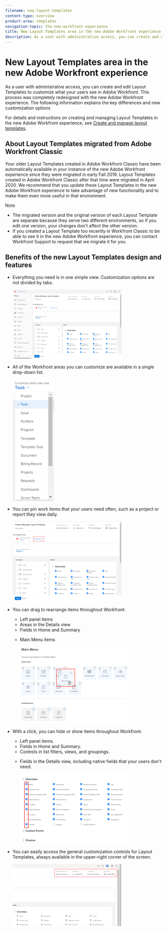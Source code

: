 ```yaml
---
filename: new-layout-templates
content-type: overview
product-area: templates
navigation-topic: the-new-workfront-experience
title: New Layout Templates area in the new Adobe Workfront experience
description: As a user with administrative access, you can create and edit Layout Templates to customize what your users see in Adobe Workfront. This process was completely redesigned with the new Adobe Workfront experience. The following information explains the key differences and new customization options
---
```


# New Layout Templates area in the new Adobe Workfront experience

As a user with administrative access, you can create and edit Layout Templates to customize what your users see in Adobe Workfront. This process was completely redesigned with the new Adobe Workfront experience. The following information explains the key differences and new customization options

For details and instructions on creating and managing Layout Templates in the new Adobe Workfront experience, see [Create and manage layout templates](../../administration-and-setup/customize-workfront/use-layout-templates/create-and-manage-layout-templates.md).

## About Layout Templates migrated from Adobe Workfront Classic

Your older Layout Templates created in Adobe Workfront Classic have been automatically available in your instance of the new Adobe Workfront experience since they were migrated in early Fall 2019. Layout Templates created in Adobe Workfront Classic after that time were migrated in April 2020. We recommend that you update these Layout Templates in the new Adobe Workfront experience to take advantage of new functionality and to make them even more useful in that environment.

>[!NOTE]
>
>* The migrated version and the original version of each Layout Template are separate because they serve two different environments, so if you edit one version, your changes don't affect the other version.
>* If you created a Layout Template too recently in Workfront Classic to be able to see it in the new Adobe Workfront experience, you can contact Workfront Support to request that we migrate it for you.
>

## Benefits of the new Layout Templates design and features

<ul> 
 <li> <p>Everything you need is in one simple view. Customization options are not divided by tabs.</p> <p> <img src="assets/layout-templates-nwe-adobe-branding-350x222.png" style="width: 350;height: 222;"> </p> </li> 
 <li>All of the Workfront areas you can customize are available in a single drop-down list.<p><img src="assets/customize-what-users-see.png"></p></li> 
 <li> <p>You can pin work items that your users need often, such as a project or report they view daily.</p> <p> <img src="assets/add-new-pin-adobe-branding-350x257.png" style="width: 350;height: 257;"> </p> </li> 
 <li> <p>You can drag to rearrange items throughout Workfront:</p> 
  <ul> 
   <li>Left panel items</li> 
   <li>Areas in the Details view</li> 
   <li>Fields in Home and Summary</li> 
   <li> <p>Main Menu items</p> <p> <img src="assets/rearrange-main-menu-items-350x246.png" style="width: 350;height: 246;"> </p> </li> 
  </ul> </li> 
 <li> <p>With a click, you can hide or show items throughout Workfront:</p> 
  <ul> 
   <li>Left panel items.</li> 
   <li>Fields in Home and Summary.</li> 
   <li>Controls in list filters, views, and groupings.</li> 
   <li> <p>Fields in the Details view, including native fields that your users don't need.</p> <p> <img src="assets/hide-and-show-350x224.png" style="width: 350;height: 224;"> </p> </li> 
  </ul> </li> 
 <li> <p>You can easily access the general customization controls for Layout Templates, always available in the upper-right corner of the screen.</p> <p> <img src="assets/global-options-nwe-350x199.png" style="width: 350;height: 199;"> </p> </li> 
</ul>


